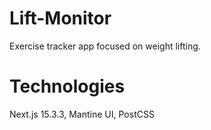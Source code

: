# Lift-Monitor

Exercise tracker app focused on weight lifting.

# Technologies

Next.js 15.3.3, Mantine UI, PostCSS
